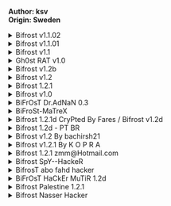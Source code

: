 <b>Author: ksv</b><br>
<b>Origin: Sweden</b><br>

<details>
  <summary>Bifrost v1.1.02</summary>
  <img src="https://github.com/user-attachments/assets/b740a47b-3454-4a84-8c61-b8fbc75a226a" alt="1" />
</details>

<details>
  <summary>Bifrost v1.1.01</summary>
  <img src="https://github.com/user-attachments/assets/82552b12-3acc-4a1c-aa3b-836cebaa59c3" alt="1" />
</details>

<details>
  <summary>Bifrost v1.1</summary>
  <img src="https://github.com/user-attachments/assets/cdecfabc-9509-4264-aaa4-e6fe284e0aa3" alt="1" />
</details>

<details>
  <summary>Gh0st RAT v1.0</summary>
  <img src="https://github.com/user-attachments/assets/d593cdf7-5da6-4c14-a3a0-69d5a15cfa0e" alt="1" />
</details>

<details>
  <summary>Bifrost v1.2b</summary>
  <img src="https://github.com/user-attachments/assets/fc6e9f6e-a8db-4c6c-acb6-091ab1ae0c08" alt="1" />
</details>

<details>
  <summary>Bifrost v1.2</summary>
  <img src="https://github.com/user-attachments/assets/46f918e1-48a3-4b0b-aa53-e43d0d2d7782" alt="1" />
</details>

<details>
  <summary>Bifrost 1.2.1</summary>
  <img src="https://github.com/user-attachments/assets/6296dd03-1548-4211-a552-dc7e353e0be0" alt="1" />
</details>

<details>
  <summary>Bifrost v1.0</summary>
  <img src="https://github.com/user-attachments/assets/a044f910-d5a2-414b-a949-06897e6293f5" alt="1" />
</details>

<details>
  <summary>BiFrOsT Dr.AdNaN 0.3</summary>
  <img src="https://github.com/user-attachments/assets/2f5f4178-7b94-41a8-b202-aa1593b80fe1" alt="1" />
</details>

<details>
  <summary>BiFroSt-MaTreX</summary>
  <img src="https://github.com/user-attachments/assets/bbd25aa2-1ad8-445f-adff-3144b8fd055e" alt="1" />
</details>

<details>
  <summary>Bifrost 1.2.1d CryPted By Fares / Bifrost v1.2d</summary>
  <img src="https://github.com/user-attachments/assets/24d820f0-831e-4bdc-b986-6c934b813920" alt="1" />
</details>

<details>
  <summary>Bifrost 1.2d - PT BR</summary>
  <img src="https://github.com/user-attachments/assets/41d04a6e-a661-4aaa-afa8-848ff669bd2e" alt="1" />
</details>

<details>
  <summary>Bifrost v1.2 By bachirsh21</summary>
  <img src="https://github.com/user-attachments/assets/2b35260d-1c3c-4712-9c8d-82aeb530c1d1" alt="1" />
</details>

<details>
  <summary>Bifrost v1.2.1 By K O P R A</summary>
  <img src="https://github.com/user-attachments/assets/8578a833-ff3d-4709-b7bd-6e82ed37011f" alt="1" />
</details>

<details>
  <summary>Bifrost 1.2.1 zmm@Hotmail.com</summary>
  <img src="https://github.com/user-attachments/assets/0fd53a27-e785-4e95-b75a-6150b2f62dcb" alt="1" />
</details>

<details>
  <summary>Bifrost SpY--HackeR</summary>
  <img src="https://github.com/user-attachments/assets/3992a186-1458-47ea-901b-ef76a7b667d0" alt="1" />
</details>

<details>
  <summary>BifrosT abo fahd hacker</summary>
  <img src="https://github.com/user-attachments/assets/06e13204-e26d-44bc-a269-9728f5ea016c" alt="1" />
</details>

<details>
  <summary>BiFrOsT HaCkEr MuTiR 1.2d</summary>
  <img src="https://github.com/user-attachments/assets/3333f670-eb25-4584-8f0e-247e7b14f3e9" alt="1" />
</details>

<details>
  <summary>Bifrost Palestine 1.2.1</summary>
  <img src="https://github.com/user-attachments/assets/352f9b5b-6066-4c0e-84c3-fcf686aa1282" alt="1" />
</details>

<details>
  <summary>Bifrost Nasser Hacker</summary>
  <img src="https://github.com/user-attachments/assets/86288df3-c64c-4289-ab68-7c9d57c82a35" alt="1" />
</details>

